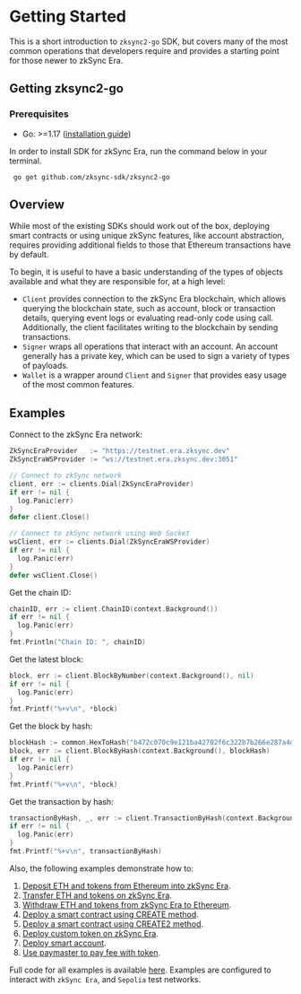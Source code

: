 # Getting Started

This is a short introduction to `zksync2-go` SDK, but covers many of the most common operations that developers require
and provides a starting point for those newer to zkSync Era.

## Getting zksync2-go

### Prerequisites

- Go: >=1.17 ([installation guide](https://go.dev/dl/))

In order to install SDK for zkSync Era, run the command below in your terminal.

```shell
 go get github.com/zksync-sdk/zksync2-go
```

## Overview

While most of the existing SDKs should work out of the box, deploying smart contracts or using unique zkSync features,
like account abstraction, requires providing additional fields to those that Ethereum transactions have by default.

To begin, it is useful to have a basic understanding of the types of objects available and what they are responsible
for, at a high level:

- `Client` provides connection to the zkSync Era blockchain, which allows querying the blockchain state, such as
  account, block or transaction details, querying event logs or evaluating read-only code using call.
  Additionally, the client facilitates writing to the blockchain by sending transactions.
- `Signer` wraps all operations that interact with an account. An account generally has a private key, which can
  be used to sign a variety of types of payloads.
- `Wallet` is a wrapper around `Client` and `Signer` that provides easy usage of the most common features.

## Examples

Connect to the zkSync Era network:

```go
ZkSyncEraProvider   := "https://testnet.era.zksync.dev"
ZkSyncEraWSProvider := "ws://testnet.era.zksync.dev:3051"

// Connect to zkSync network
client, err := clients.Dial(ZkSyncEraProvider)
if err != nil {
  log.Panic(err)
}
defer client.Close()

// Connect to zkSync network using Web Socket
wsClient, err := clients.Dial(ZkSyncEraWSProvider)
if err != nil {
  log.Panic(err)
}
defer wsClient.Close()
```

Get the chain ID:

```go
chainID, err := client.ChainID(context.Background())
if err != nil {
  log.Panic(err)
}
fmt.Println("Chain ID: ", chainID)
```

Get the latest block:

```go
block, err := client.BlockByNumber(context.Background(), nil)
if err != nil {
  log.Panic(err)
}
fmt.Printf("%+v\n", *block)
```

Get the block by hash:

```go
blockHash := common.HexToHash("b472c070c9e121ba42702f6c322b7b266e287a4d8b5fa426ed265b105430c397")
block, err := client.BlockByHash(context.Background(), blockHash)
if err != nil {
  log.Panic(err)
}
fmt.Printf("%+v\n", *block)
```

Get the transaction by hash:

```go
transactionByHash, _, err := client.TransactionByHash(context.Background(), common.HexToHash("0x9af27afed9a4dd018c0625ea1368afb8ba08e4cfb69b3e76dfb8521c8a87ecfc"))
if err != nil {
  log.Panic(err)
}
fmt.Printf("%+v\n", transactionByHash)
```

Also, the following examples demonstrate how to:

1. [Deposit ETH and tokens from Ethereum into zkSync Era](https://github.com/zksync-sdk/zksync2-examples/blob/main/go/01_deposit.go).
2. [Transfer ETH and tokens on zkSync Era](https://github.com/zksync-sdk/zksync2-examples/blob/main/go/02_transfer.go).
3. [Withdraw ETH and tokens from zkSync Era to Ethereum](https://github.com/zksync-sdk/zksync2-examples/blob/main/go/03_withdraw.go).
4. [Deploy a smart contract using CREATE method](https://github.com/zksync-sdk/zksync2-examples/blob/main/go/08_deploy_create.go).
5. [Deploy a smart contract using CREATE2 method](https://github.com/zksync-sdk/zksync2-examples/blob/main/go/11_deploy_create2.go).
6. [Deploy custom token on zkSync Era](https://github.com/zksync-sdk/zksync2-examples/blob/main/go/14_deploy_token_create.go).
7. [Deploy smart account](https://github.com/zksync-sdk/zksync2-examples/blob/main/go/16_deploy_create_account.go).
8. [Use paymaster to pay fee with token](https://github.com/zksync-sdk/zksync2-examples/blob/main/go/18_use_paymaster.go).

Full code for all examples is available [here](https://github.com/zksync-sdk/zksync2-examples/tree/main/go).
Examples are configured to interact with `zkSync Era`, and `Sepolia` test networks.
